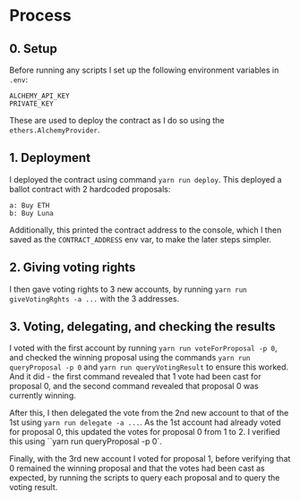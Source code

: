 # Process
## 0. Setup
Before running any scripts I set up the following environment variables in `.env`:
```
ALCHEMY_API_KEY
PRIVATE_KEY
```
These are used to deploy the contract as I do so using the `ethers.AlchemyProvider`.
## 1. Deployment
I deployed the contract using command `yarn run deploy`. This deployed a ballot contract with 2 hardcoded proposals:
```
a: Buy ETH
b: Buy Luna
```
Additionally, this printed the contract address to the console, which I then saved as the `CONTRACT_ADDRESS` env var, to make the later steps simpler.
## 2. Giving voting rights
I then gave voting rights to 3 new accounts, by running `yarn run giveVotingRghts -a ...` with the 3 addresses.
## 3. Voting, delegating, and checking the results
I voted with the first account by running `yarn run voteForProposal -p 0`, and checked the winning proposal using the commands `yarn run queryProposal -p 0` and 
`yarn run queryVotingResult` to ensure this worked. And it did - the first command revealed that 1 vote had been cast for proposal 0, and the second command revealed that proposal 0 was currently winning.

After this, I then delegated the vote from the 2nd new account to that of the 1st using `yarn run delegate -a ...`. As the 1st account had already voted for proposal 0, this updated the votes for proposal 0 from 1 to 2. I verified this using ``yarn run queryProposal -p 0`.

Finally, with the 3rd new account I voted for proposal 1, before verifying that 0 remained the winning proposal and that the votes had been cast as expected, by running the scripts to query each proposal and to query the voting result.

